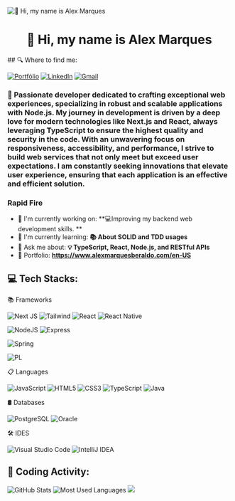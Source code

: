 ![👋 Hi, my name is Alex Marques](https://mir-s3-cdn-cf.behance.net/project_modules/max_1200/79731568097599.5b50bca477735.jpg)

<div id="toc">
  <ul align="center" style="list-style: none">
    <summary>
      <h1>
        👋 Hi, my name is Alex Marques
      </h1>
    </summary>
  </ul>
</div>
## 🔍 Where to find me:

[![Portfólio](https://img.shields.io/badge/Portf%C3%B3lio-9347FF?style=for-the-badge&logoColor=white)](http://www.alexmarquesberaldo.com)
[![LinkedIn](https://img.shields.io/badge/linkedin-%230077B5.svg?style=for-the-badge&logo=linkedin&logoColor=white)](https://www.linkedin.com/in/alex-marques-87050726a/)
[![Gmail](https://img.shields.io/badge/Gmail-333333?style=for-the-badge&logo=gmail&logoColor=red)](mailto:beraldoalex07@gmail.com)

**<h3 align="left">🚀 Passionate developer dedicated to crafting exceptional web experiences, specializing in robust and scalable applications with Node.js. My journey in development is driven by a deep love for modern technologies like Next.js and React, always leveraging TypeScript to ensure the highest quality and security in the code. With an unwavering focus on responsiveness, accessibility, and performance, I strive to build web services that not only meet but exceed user expectations. I am constantly seeking innovations that elevate user experience, ensuring that each application is an effective and efficient solution.</h3>**

**<h3 align="left">Rapid Fire</h3>**

- 💼 I'm currently working on: **💻Improving my backend web development skills. **
- 🌱 I'm currently learning: **📚 About SOLID and TDD usages**
- 💬 Ask me about: **💡 TypeScript, React, Node.js, and RESTful APIs**
- 📂 Portfolio: **<a href="https://www.alexmarquesberaldo.com/en-US" target="_blank">https://www.alexmarquesberaldo.com/en-US</a>**

## 💻 Tech Stacks:

📚 Frameworks

![Next JS](https://img.shields.io/badge/Next-black?style=for-the-badge&logo=next.js&logoColor=white)
![Tailwind](https://img.shields.io/badge/tailwindcss-%2338B2AC.svg?style=for-the-badge&logo=tailwind-css&logoColor=white)
![React](https://img.shields.io/badge/react-%2320232a.svg?style=for-the-badge&logo=react&logoColor=%2361DAFB)
![React Native](https://img.shields.io/badge/React_Native-20232A?style=for-the-badge&logo=react&logoColor=61DAFB)

![NodeJS](https://img.shields.io/badge/node.js-6DA55F?style=for-the-badge&logo=node.js&logoColor=white)
![Express](https://img.shields.io/badge/express.js-%23404d59.svg?style=for-the-badge&logo=express&logoColor=%2361DAFB)

![Spring](https://img.shields.io/badge/spring-%236DB33F.svg?style=for-the-badge&logo=spring&logoColor=white)

![PL](https://img.shields.io/badge/PL%2FSQL-FFFFFF?style=for-the-badge&logo=oracle&logoColor=FF0000&labelColor=FFFFFF&color=FF0000)

📋 Languages

![JavaScript](https://img.shields.io/badge/javascript-%23323330.svg?style=for-the-badge&logo=javascript&logoColor=%23F7DF1E)
![HTML5](https://img.shields.io/badge/html5-%23E34F26.svg?style=for-the-badge&logo=html5&logoColor=white)
![CSS3](https://img.shields.io/badge/css3-%231572B6.svg?style=for-the-badge&logo=css3&logoColor=white)
![TypeScript](https://img.shields.io/badge/typescript-%23007ACC.svg?style=for-the-badge&logo=typescript&logoColor=white)
![Java](https://img.shields.io/badge/java-%23ED8B00.svg?style=for-the-badge&logo=openjdk&logoColor=white)

🛢 Databases

![PostgreSQL](https://img.shields.io/badge/PostgreSQL-000?style=for-the-badge&logo=postgresql)
![Oracle](https://img.shields.io/badge/Oracle-000?style=for-the-badge&logo=oracle)

🛠️ IDES

![Visual Studio Code](https://img.shields.io/badge/Visual%20Studio%20Code-0078d7.svg?style=for-the-badge&logo=visual-studio-code&logoColor=white)
![IntelliJ IDEA](https://img.shields.io/badge/IntelliJ_IDEA-000000.svg?style=for-the-badge&logo=intellij-idea&logoColor=white)

## 🚀 Coding Activity:

![GitHub Stats](https://github-readme-stats.vercel.app/api?username=AlexMarqB&show_icons=true&theme=react)
![Most Used Languages](https://github-readme-stats.vercel.app/api/top-langs/?username=AlexMarqB&layout=compact&theme=react)
![](https://github-readme-streak-stats.herokuapp.com/?user=AlexMarqB&theme=react)
